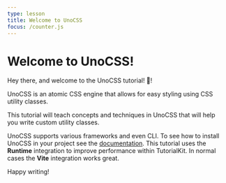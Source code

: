 ```yaml
---
type: lesson
title: Welcome to UnoCSS
focus: /counter.js
---
```


# Welcome to UnoCSS!

Hey there, and welcome to the UnoCSS tutorial! 👋!

UnoCSS is an atomic CSS engine that allows for easy styling using CSS utility classes.

This tutorial will teach concepts and techniques in UnoCSS that will help you write custom utility classes.

UnoCSS supports various frameworks and even CLI. To see how to install UnoCSS in your project see the [documentation](https://unocss.dev/integrations/). This tutorial uses the **Runtime** integration to improve performance within TutorialKit. In normal cases the **Vite** integration works great.

Happy writing!
